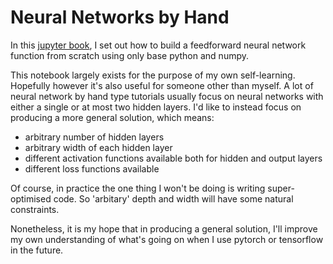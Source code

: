 # Neural Networks by Hand

In this [jupyter book](https://jupyterbook.org/en/stable/intro.html), I set out how to build a feedforward neural network function from scratch using only base python and numpy.

This notebook largely exists for the purpose of my own self-learning. Hopefully however it's also useful for someone other than myself. A lot of neural network by hand type tutorials usually focus on neural networks with either a single or at most two hidden layers. I'd like to instead focus on producing a more general solution, which means:

- arbitrary number of hidden layers
- arbitrary width of each hidden layer
- different activation functions available both for hidden and output layers
- different loss functions available

Of course, in practice the one thing I won't be doing is writing super-optimised code. So 'arbitary' depth and width will have some natural constraints.

Nonetheless, it is my hope that in producing a general solution, I'll improve my own understanding of what's going on when I use pytorch or tensorflow in the future.

